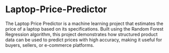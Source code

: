 # Laptop-Price-Predictor
The Laptop Price Predictor is a machine learning project that estimates the price of a laptop based on its specifications. Built using the Random Forest Regression algorithm, this project demonstrates how structured product data can be used to predict prices with high accuracy, making it useful for buyers, sellers, or e-commerce platforms.
